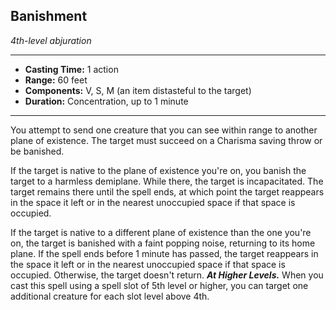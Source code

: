 ## Banishment
*4th-level abjuration*
___
- **Casting Time:** 1 action
- **Range:** 60 feet
- **Components:** V, S, M (an item distasteful to the target)
- **Duration:** Concentration, up to 1 minute
---
You attempt to send one creature that you can see within range to another plane of existence. The target must succeed on a Charisma saving throw or be banished.

If the target is native to the plane of existence you're on, you banish the target to a harmless demiplane. While there, the target is incapacitated. The target remains there until the spell ends, at which point the target reappears in the space it left or in the nearest unoccupied space if that space is occupied.

If the target is native to a different plane of existence than the one you're on, the target is banished with a faint popping noise, returning to its home plane. If the spell ends before 1 minute has passed, the target reappears in the space it left or in the nearest unoccupied space if that space is occupied. Otherwise, the target doesn't return.***At Higher Levels.*** When you cast this spell using a spell slot of 5th level or higher, you can target one additional creature for each slot level above 4th.